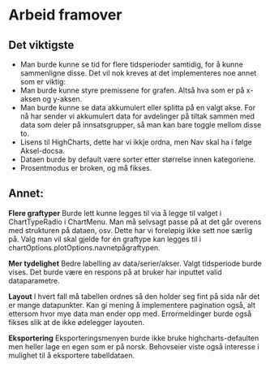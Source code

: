# Arbeid framover

## Det viktigste

- Man burde kunne se tid for flere tidsperioder samtidig, for å kunne sammenligne disse. Det vil nok kreves at det implementeres noe annet som er viktig:
- Man burde kunne styre premissene for grafen. Altså hva som er på x-aksen og y-aksen.
- Man burde kunne se data akkumulert eller splitta på en valgt akse. For nå har sender vi akkumulert data for avdelinger på tiltak sammen med data som deler på innsatsgrupper, så man kan bare toggle mellom disse to.
- Lisens til HighCharts, dette har vi ikkje ordna, men Nav skal ha i følge Aksel-docsa.
- Dataen burde by default være sorter etter størrelse innen kategoriene.
- Prosentmodus er broken, og må fikses.

## Annet:

**Flere graftyper**
Burde lett kunne legges til via å legge til valget i ChartTypeRadio i ChartMenu.
Man må selvsagt passe på at det går overens med strukturen på dataen, osv. Dette har vi foreløpig ikke sett noe særlig på.
Valg man vil skal gjelde for én graftype kan legges til i chartOptions.plotOptions.navnetpågraftypen.

**Mer tydelighet**
Bedre labelling av data/serier/akser.
Valgt tidsperiode burde vises.
Det burde være en respons på at bruker har inputtet valid dataparametre.

**Layout**
I hvert fall må tabellen ordnes så den holder seg fint på sida når det er mange datapunkter. Kan gi mening å implementere pagination også, alt ettersom hvor mye data man ender opp med. Errormeldinger burde også fikses slik at de ikke ødelegger layouten.

**Eksportering**
Eksporteringsmenyen burde ikke bruke highcharts-defaulten men heller lage en egen som er på norsk.
Behovseier viste også interesse i mulighet til å eksportere tabelldataen.
